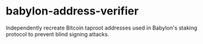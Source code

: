 # babylon-address-verifier
Independently recreate Bitcoin taproot addresses used in Babylon's staking protocol to prevent blind signing attacks. 
